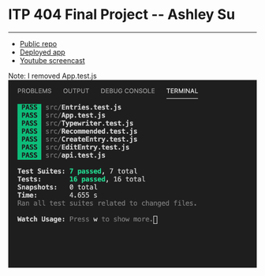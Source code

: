 # ITP 404 Final Project -- Ashley Su

---

- [Public repo](https://github.com/ashleys22/itp404_finalproject)
- [Deployed app](https://fervent-hermann-041deb.netlify.app/)
- [Youtube screencast]()

Note: I removed App.test.js
![Tests screenshot](tests.png)
